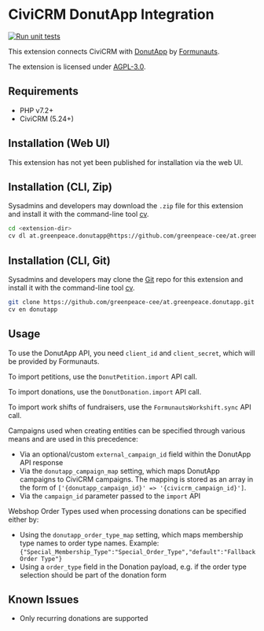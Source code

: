 # CiviCRM DonutApp Integration

[![Run unit tests](https://github.com/greenpeace-cee/at.greenpeace.donutapp/actions/workflows/unit-tests.yml/badge.svg)](https://github.com/greenpeace-cee/at.greenpeace.donutapp/actions/workflows/unit-tests.yml)

This extension connects CiviCRM with [DonutApp](https://donutapp.io/app/) by [Formunauts](https://www.formunauts.at/en/).

The extension is licensed under [AGPL-3.0](LICENSE.txt).

## Requirements

* PHP v7.2+
* CiviCRM (5.24+)

## Installation (Web UI)

This extension has not yet been published for installation via the web UI.

## Installation (CLI, Zip)

Sysadmins and developers may download the `.zip` file for this extension and
install it with the command-line tool [cv](https://github.com/civicrm/cv).

```bash
cd <extension-dir>
cv dl at.greenpeace.donutapp@https://github.com/greenpeace-cee/at.greenpeace.donutapp/archive/master.zip
```

## Installation (CLI, Git)

Sysadmins and developers may clone the [Git](https://en.wikipedia.org/wiki/Git) repo for this extension and
install it with the command-line tool [cv](https://github.com/civicrm/cv).

```bash
git clone https://github.com/greenpeace-cee/at.greenpeace.donutapp.git
cv en donutapp
```

## Usage

To use the DonutApp API, you need `client_id` and `client_secret`, which will
be provided by Formunauts.

To import petitions, use the `DonutPetition.import` API call.

To import donations, use the `DonutDonation.import` API call.

To import work shifts of fundraisers, use the `FormunautsWorkshift.sync` API call.

Campaigns used when creating entities can be specified through various means
and are used in this precedence:

* Via an optional/custom `external_campaign_id` field within the DonutApp
  API response
* Via the `donutapp_campaign_map` setting, which maps DonutApp campaigns
  to CiviCRM campaigns. The mapping is stored as an array in the form of
  `['{donutapp_campaign_id}' => '{civicrm_campaign_id}']`.
* Via the `campaign_id` parameter passed to the `import` API

Webshop Order Types used when processing donations can be specified either by:

* Using the `donutapp_order_type_map` setting, which maps membership type names
  to order type names. Example: `{"Special_Membership_Type":"Special_Order_Type","default":"Fallback Order Type"}`
* Using a `order_type` field in the Donation payload, e.g. if the order type
  selection should be part of the donation form

## Known Issues

* Only recurring donations are supported
